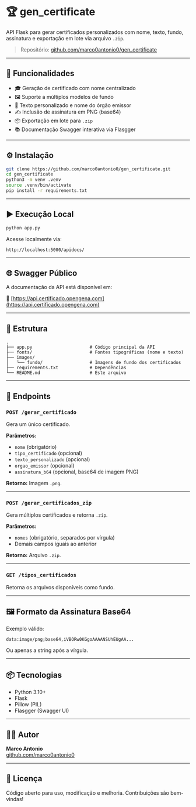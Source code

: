 # 🏆 gen_certificate

API Flask para gerar certificados personalizados com nome, texto, fundo, assinatura e exportação em lote via arquivo `.zip`.

> Repositório: [github.com/marco0antonio0/gen_certificate](https://github.com/marco0antonio0/gen_certificate)

---

## 🚀 Funcionalidades

- 🎓 Geração de certificado com nome centralizado
- 🖼️ Suporte a múltiplos modelos de fundo
- 📝 Texto personalizado e nome do órgão emissor
- ✍️ Inclusão de assinatura em PNG (base64)
- 📦 Exportação em lote para `.zip`
- 📚 Documentação Swagger interativa via Flasgger

---

## ⚙️ Instalação

```bash
git clone https://github.com/marco0antonio0/gen_certificate.git
cd gen_certificate
python3 -m venv .venv
source .venv/bin/activate
pip install -r requirements.txt
```

---

## ▶️ Execução Local

```bash
python app.py
```

Acesse localmente via:
```
http://localhost:5000/apidocs/
```

---

## 🌐 Swagger Público

A documentação da API está disponível em:

🔗 [https://api.certificado.opengena.com](https://api.certificado.opengena.com)

---

## 📂 Estrutura

```
.
├── app.py                      # Código principal da API
├── fonts/                      # Fontes tipográficas (nome e texto)
├── images/
│   └── fundo/                  # Imagens de fundo dos certificados
├── requirements.txt            # Dependências
└── README.md                   # Este arquivo
```

---

## 🔌 Endpoints

### `POST /gerar_certificado`
Gera um único certificado.

**Parâmetros:**
- `nome` (obrigatório)
- `tipo_certificado` (opcional)
- `texto_personalizado` (opcional)
- `orgao_emissor` (opcional)
- `assinatura_b64` (opcional, base64 de imagem PNG)

**Retorno:** Imagem `.png`.

---

### `POST /gerar_certificados_zip`
Gera múltiplos certificados e retorna `.zip`.

**Parâmetros:**
- `nomes` (obrigatório, separados por vírgula)
- Demais campos iguais ao anterior

**Retorno:** Arquivo `.zip`.

---

### `GET /tipos_certificados`
Retorna os arquivos disponíveis como fundo.

---

## 🖼️ Formato da Assinatura Base64

Exemplo válido:

```
data:image/png;base64,iVBORw0KGgoAAAANSUhEUgAA...
```

Ou apenas a string após a vírgula.

---

## 📦 Tecnologias

- Python 3.10+
- Flask
- Pillow (PIL)
- Flasgger (Swagger UI)

---

## 🧑‍💻 Autor

**Marco Antonio**  
[github.com/marco0antonio0](https://github.com/marco0antonio0)

---

## 📝 Licença

Código aberto para uso, modificação e melhoria. Contribuições são bem-vindas!